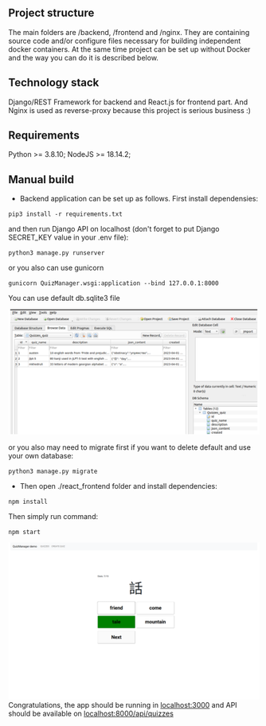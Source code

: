 ## Project structure
The main folders are /backend, /frontend and /nginx.
They are containing source code and/or configure files necessary for building independent docker containers.
At the same time project can be set up without Docker and the way you can do it is described below.

## Technology stack
Django/REST Framework for backend and React.js for frontend part.
And Nginx is used as reverse-proxy because this project is serious business :)

## Requirements
Python >= 3.8.10;
NodeJS >= 18.14.2;

## Manual build
- Backend application can be set up as follows. First install dependensies:
```
pip3 install -r requirements.txt
```
and then run Django API on localhost (don't forget to put Django SECRET_KEY value in your .env file):
```
python3 manage.py runserver
```
or you also can use gunicorn
```
gunicorn QuizManager.wsgi:application --bind 127.0.0.1:8000
```
You can use default db.sqlite3 file

![image](../screenshots/db_view.png)

or you also may need to migrate first if you want to delete default and use your own database:
```
python3 manage.py migrate
```
- Then open ./react_frontend folder and install dependencies:
```
npm install
```
Then simply run command:
```
npm start
```
![image](../screenshots/jlpt-5.png)
Congratulations, the app should be running in [localhost:3000](http://localhost:3000)
and API should be available on [localhost:8000/api/quizzes](http://localhost:8000/api/quizzes)
